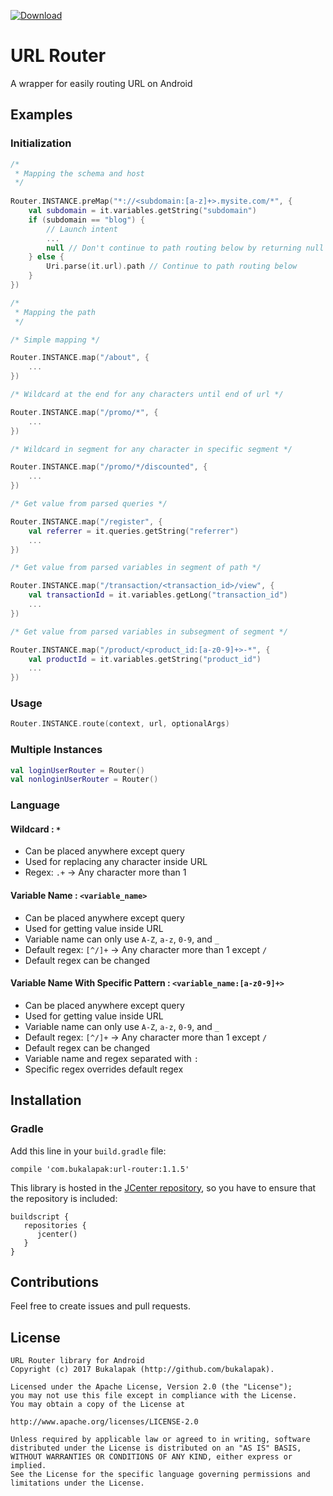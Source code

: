 [ ![Download](https://api.bintray.com/packages/mrhabibi/maven/url-router/images/download.svg) ](https://bintray.com/mrhabibi/maven/url-router/_latestVersion)

# URL Router
A wrapper for easily routing URL on Android

## Examples

### Initialization

```kotlin
/* 
 * Mapping the schema and host
 */
 
Router.INSTANCE.preMap("*://<subdomain:[a-z]+>.mysite.com/*", {
    val subdomain = it.variables.getString("subdomain")
    if (subdomain == "blog") {
        // Launch intent
        ...
        null // Don't continue to path routing below by returning null
    } else {
        Uri.parse(it.url).path // Continue to path routing below
    }
})

/* 
 * Mapping the path
 */

/* Simple mapping */

Router.INSTANCE.map("/about", {
    ...
})

/* Wildcard at the end for any characters until end of url */

Router.INSTANCE.map("/promo/*", {
    ...
})

/* Wildcard in segment for any character in specific segment */

Router.INSTANCE.map("/promo/*/discounted", {
    ...
})

/* Get value from parsed queries */

Router.INSTANCE.map("/register", {
    val referrer = it.queries.getString("referrer")
    ...
})

/* Get value from parsed variables in segment of path */

Router.INSTANCE.map("/transaction/<transaction_id>/view", {
    val transactionId = it.variables.getLong("transaction_id")
    ...
})

/* Get value from parsed variables in subsegment of segment */

Router.INSTANCE.map("/product/<product_id:[a-z0-9]+>-*", {
    val productId = it.variables.getString("product_id")
    ...
})
```

### Usage

```kotlin
Router.INSTANCE.route(context, url, optionalArgs)
```

### Multiple Instances

```kotlin
val loginUserRouter = Router()
val nonloginUserRouter = Router()
```

### Language

#### Wildcard : `*`
- Can be placed anywhere except query
- Used for replacing any character inside URL
- Regex: `.+` -> Any character more than 1

#### Variable Name : `<variable_name>`
- Can be placed anywhere except query
- Used for getting value inside URL
- Variable name can only use `A-Z`, `a-z`, `0-9`, and `_`
- Default regex: `[^/]+` -> Any character more than 1 except `/`
- Default regex can be changed

#### Variable Name With Specific Pattern : `<variable_name:[a-z0-9]+>`
- Can be placed anywhere except query
- Used for getting value inside URL
- Variable name can only use `A-Z`, `a-z`, `0-9`, and `_`
- Default regex: `[^/]+` -> Any character more than 1 except `/`
- Default regex can be changed
- Variable name and regex separated with `:`
- Specific regex overrides default regex

## Installation

### Gradle

Add this line in your `build.gradle` file:

```
compile 'com.bukalapak:url-router:1.1.5'
```

This library is hosted in the [JCenter repository](https://bintray.com/bukalapak/maven), so you have to ensure that the repository is included:

```
buildscript {
   repositories {
      jcenter()
   }
}
```

## Contributions

Feel free to create issues and pull requests.

## License

```
URL Router library for Android
Copyright (c) 2017 Bukalapak (http://github.com/bukalapak).

Licensed under the Apache License, Version 2.0 (the "License");
you may not use this file except in compliance with the License.
You may obtain a copy of the License at

http://www.apache.org/licenses/LICENSE-2.0

Unless required by applicable law or agreed to in writing, software
distributed under the License is distributed on an "AS IS" BASIS,
WITHOUT WARRANTIES OR CONDITIONS OF ANY KIND, either express or implied.
See the License for the specific language governing permissions and
limitations under the License.
```